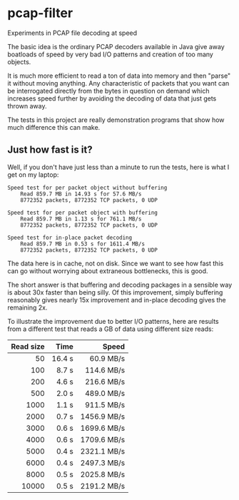 # pcap-filter
Experiments in PCAP file decoding at speed

The basic idea is the ordinary PCAP decoders available in Java give away boatloads 
of speed by very bad I/O patterns and creation of too many objects.
 
It is much more efficient to read a ton of data into memory and then "parse" it
without moving anything. Any characteristic of packets that you want can be 
interrogated directly from the bytes in question on demand which increases speed
further by avoiding the decoding of data that just gets thrown away.

The tests in this project are really demonstration programs that show how much 
difference this can make.

## Just how fast is it?

Well, if you don't have just less than a minute to run the tests, here is what I 
get on my laptop:

    Speed test for per packet object without buffering
        Read 859.7 MB in 14.93 s for 57.6 MB/s
        8772352 packets, 8772352 TCP packets, 0 UDP
    
    Speed test for per packet object with buffering
        Read 859.7 MB in 1.13 s for 761.1 MB/s
        8772352 packets, 8772352 TCP packets, 0 UDP
        
    Speed test for in-place packet decoding
        Read 859.7 MB in 0.53 s for 1611.4 MB/s
        8772352 packets, 8772352 TCP packets, 0 UDP
    
The data here is in cache, not on disk. Since we want to see how fast this can go 
without worrying about extraneous bottlenecks, this is good.
 
The short answer is that buffering and decoding packages in a sensible way is about 
30x faster than being silly. Of this improvement, simply buffering reasonably
gives nearly 15x improvement and in-place decoding gives the remaining 2x.

To illustrate the improvement due to better I/O patterns, here are results 
from a different test that reads a GB of data using different size
reads:

| Read size | Time | Speed |
| ---------: | ----: | -----: |
| 50	| 16.4 s | 60.9 MB/s  |
| 100	| 8.7 s | 114.6 MB/s  |
| 200	| 4.6 s | 216.6 MB/s  |
| 500	| 2.0 s | 489.0 MB/s  |
| 1000	| 1.1 s | 911.5 MB/s  |
| 2000	| 0.7 s | 1456.9 MB/s |
| 3000	| 0.6 s | 1699.6 MB/s |
| 4000	| 0.6 s | 1709.6 MB/s |
| 5000	| 0.4 s | 2321.1 MB/s |
| 6000	| 0.4 s | 2497.3 MB/s |
| 8000	| 0.5 s | 2025.8 MB/s |
| 10000	| 0.5 s | 2191.2 MB/s |

